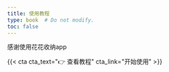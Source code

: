 ```yaml
---
title: 使用教程
type: book  # Do not modify.
toc: false
---
```


感谢使用花花收纳app

{{< cta cta_text="👉 查看教程" cta_link="开始使用" >}}
